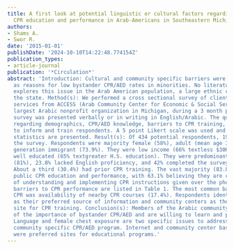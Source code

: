 ```yaml
---
title: A first look at potential linguistic or cultural factors regarding bystander
  CPR education and performance in Arab-Americans in Southeastern Michigan
authors:
- Shams A.
- Swor R.
date: '2015-01-01'
publishDate: '2024-10-10T14:22:48.774154Z'
publication_types:
- article-journal
publication: '*Circulation*'
abstract: 'Introduction: Cultural and community specific barriers were identified
  as reasons for low bystander CPR/AED rates in minorities. No literature exists that
  explores this issue in the Arab American population, a large ethnic community in
  the state. Method(s): We performed a cross sectional survey of clients receiving
  services from ACCESS (Arab Community Center for Economic & Social Services), the
  largest Arabic nonprofit organization in Michigan, during a 3 month period. The
  survey was presented verbally or in writing in English/Arabic. The questions were
  regarding demographics, CPR/AED knowledge, barriers to CPR training, and how best
  to inform and train respondents. A 5 point Likert scale was used and descriptive
  statistics are presented. Result(s): Of 434 potential respondents, 192(44.3%) completed
  the survey. Respondents were majority female (58%), adult (mean age 37) and first
  generation immigrant (73.9%). They were low income (66% textless $30K/year) and
  well educated (65% textgreater H.S. education). They were predominantly Muslims
  (81%), 23.8% lacked English proficiency, and 42% completed the survey in Arabic.
  About a third (30.4%) had prior CPR training. The vast majority (83.8%) support
  public CPR education and performance, with 63.1% believing they are currently capable
  of understanding and implementing CPR instructions given over the phone. Perceived
  barriers to CPR performance are listed in Table 1. The most common barrier to learning
  CPR was availability of nearby CPR courses (17.4%). Respondents identified the Internet
  as their preferred source of information and community centers as their preferred
  site for CPR training. Conclusion(s): Members of the Arabic community are aware
  of the importance of bystander CPR/AED and are willing to learn and perform CPR.
  Language and female chest exposure are two specific issues to address when designing
  community specific CPR/AED program. Internet and community center based initiative
  were preferred sites for educational programs.'
---
```

